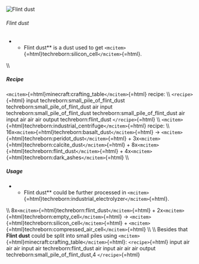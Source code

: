 ![Flint dust](/mods/techreborn/flint_dust.png)

###### Flint dust

-   -   Flint dust** is a dust used to get
        `<mcitem>`{=html}techreborn:silicon_cell`</mcitem>`{=html}.

\\\\

##### Recipe

`<mcitem>`{=html}minecraft:crafting_table`</mcitem>`{=html} recipe: \\\\
`<recipe>`{=html} input techreborn:small_pile_of_flint_dust
techreborn:small_pile_of_flint_dust air input
techreborn:small_pile_of_flint_dust techreborn:small_pile_of_flint_dust
air input air air air output techreborn:flint_dust `</recipe>`{=html}
\\\\ `<mcitem>`{=html}techreborn:industrial_centrifuge`</mcitem>`{=html}
recipe: \\\\
16x`<mcitem>`{=html}techreborn:basalt_dust`</mcitem>`{=html} -\>
`<mcitem>`{=html}techreborn:peridot_dust`</mcitem>`{=html} +
3x`<mcitem>`{=html}techreborn:calcite_dust`</mcitem>`{=html} +
8x`<mcitem>`{=html}techreborn:flint_dust`</mcitem>`{=html} +
4x`<mcitem>`{=html}techreborn:dark_ashes`</mcitem>`{=html} \\\\

##### Usage

-   -   Flint dust** could be further processed in
        `<mcitem>`{=html}techreborn:industrial_electrolyzer`</mcitem>`{=html}.

\\\\ 8x`<mcitem>`{=html}techreborn:flint_dust`</mcitem>`{=html} +
2x`<mcitem>`{=html}techreborn:empty_cell`</mcitem>`{=html} -\>
`<mcitem>`{=html}techreborn:silicon_cell`</mcitem>`{=html} +
`<mcitem>`{=html}techreborn:compressed_air_cell`</mcitem>`{=html} \\\\
\\\\ Besides that **Flint dust** could be split into small piles
using `<mcitem>`{=html}minecraft:crafting_table`</mcitem>`{=html}:
`<recipe>`{=html} input air air air input air techreborn:flint_dust air
input air air air output techreborn:small_pile_of_flint_dust,4
`</recipe>`{=html}
